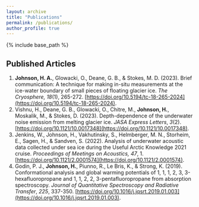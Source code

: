 ```yaml
---
layout: archive
title: "Publications"
permalink: /publications/
author_profile: true
---
```


{% include base_path %}

## Published Articles
1. <b>Johnson, H. A.</b>, Glowacki, O., Deane, G. B., & Stokes, M. D. (2023). Brief communication: A technique for making in-situ measurements at the ice-water boundary of small pieces of floating glacier ice. <em>The Cryosphere, 18</em>(1), 265-272. [https://doi.org/10.5194/tc-18-265-2024](https://doi.org/10.5194/tc-18-265-2024).
2. Vishnu, H., Deane, G. B., Glowacki, O., Chitre, M., <b>Johnson, H.</b>, Moskalik, M., & Stokes, D. (2023). Depth-dependence of the underwater noise emission from melting glacier ice. <em>JASA Express Letters</em>, <em>3</em>(2). [https://doi.org/10.1121/10.0017348](https://doi.org/10.1121/10.0017348).
3. Jenkins, W., Johnson, H., Vakhutinsky, S., Helmberger, M. N., Storheim, E., Sagen, H., & Sandven, S. (2022). Analysis of underwater acoustic data collected under sea ice during the Useful Arctic Knowledge 2021 cruise. <em>Proceedings of Meetings on Acoustics, 47</em>, 1. [https://doi.org/10.1121/2.0001574](https://doi.org/10.1121/2.0001574).
4. Godin, P. J., <b>Johnson, H.</b>, Piunno, R., Le Bris, K., & Strong, K. (2019). Conformational analysis and global warming potentials of 1, 1, 1, 2, 3, 3-hexafluoropropane and 1, 1, 2, 2, 3-pentafluoropropane from absorption spectroscopy. <em>Journal of Quantitative Spectroscopy and Radiative Transfer</em>, <em>225</em>, 337-350. [https://doi.org/10.1016/j.jqsrt.2019.01.003](https://doi.org/10.1016/j.jqsrt.2019.01.003).
